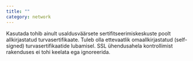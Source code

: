 ```yaml
---
title: ""
category: network
---
```

Kasutada tohib ainult usaldusväärsete sertifitseerimiskeskuste poolt
allkirjastatud turvasertifikaate. Tuleb olla ettevaatlik omaallkirjastatud
(self-signed) turvasertifikaatide lubamisel. SSL ühendusahela kontrollimist
rakenduses ei tohi keelata ega ignoreerida.
